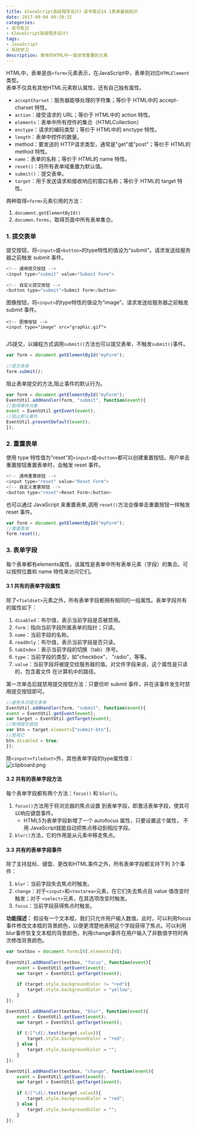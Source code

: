 ```yaml
---
title: 《JavaScript高级程序设计》读书笔记14.1表单基础知识
date: 2017-09-04 09:39:32
categories:
- 读书笔记
- 《JavaScript高级程序设计》
tags:
- JavaScript
- 系统学习
description: 表单时HTML中一类非常重要的元素
---
```

HTML中，表单是由`<form>`元素表示，在JavaScript中，表单则对应`HTMLElement`类型。    
表单不仅具有其他HTML元素默认属性，还有自己独有属性。
- `acceptCharset`：服务器能够处理的字符集；等价于 HTML中的 accept-charset 特性。
- `action`：接受请求的 URL；等价于 HTML中的 action 特性。
- `elements`：表单中所有控件的集合（HTMLCollection）
- `enctype`：请求的编码类型；等价于 HTML中的 enctype 特性。
- `length`：表单中控件的数量。
- method：要发送的 HTTP请求类型，通常是"get"或"post"；等价于 HTML的 method 特性。
- `name`：表单的名称；等价于 HTML的 name 特性。
- `reset()`：将所有表单域重置为默认值。
- `submit()`：提交表单。
- `target`：用于发送请求和接收响应的窗口名称；等价于 HTML的 target 特性。

两种取得`<form>`元素引用的方法：
1. `document.getElementById()`
2. `documen.forms`，取得页面中所有表单集合。


### 1. 提交表单
提交按钮，将`<input>`或`<button>`的type特性的值设为“submit”。请求发送给服务器之前触发 submit 事件。
```javascript
<!-- 通用提交按钮 --> 
<input type="submit" value="Submit Form"> 
 
<!-- 自定义提交按钮 --> 
<button type="submit">Submit Form</button>
```
图像按钮，将`<input>`的type特性的值设为“image”。请求发送给服务器之前触发 submit 事件。
```
<!-- 图像按钮 --> 
<input type="image" src="graphic.gif">
 
```
JS提交，以编程方式调用`submit()`方法也可以提交表单，不触发`submit()`事件。
```javascript
var form = document.getElementById("myForm"); 
 
//提交表单 
form.submit(); 
```
阻止表单提交的方法,阻止事件的默认行为。
```javascript
var form = document.getElementById("myForm");
EventUtil.addHandler(form, "submit", function(event){
//取得事件对象
event = EventUtil.getEvent(event);
//阻止默认事件
EventUtil.preventDefault(event);
});
```



###  2. 重置表单
使用 type 特性值为"reset"的`<input>`或`<button>`都可以创建重置按钮。用户单击重置按钮重置表单时，会触发 reset 事件。
```javascript
<!-- 通用重置按钮 -->
<input type="reset" value="Reset Form">
<!-- 自定义重置按钮 -->
<button type="reset">Reset Form</button>
```
也可以通过 JavaScript 来重置表单,调用 `reset()`方法会像单击重置按钮一样触发 reset 事件。
```javascript
var form = document.getElementById("myForm");
//重置表单
form.reset();
```

### 3. 表单字段
每个表单都有elements属性，该属性是表单中所有表单元素（字段）的集合。可以按照位置和 name 特性来访问它们。

#### 3.1 共有的表单字段属性
除了`<fieldset>`元素之外，所有表单字段都拥有相同的一组属性。表单字段共有的属性如下：
1. `disabled`：布尔值，表示当前字段是否被禁用。
2. `form`：指向当前字段所属表单的指针；只读。
3. `name`：当前字段的名称。
4. `readOnly`：布尔值，表示当前字段是否只读。
5. `tabIndex`：表示当前字段的切换（tab）序号。
6. `type`：当前字段的类型，如"checkbox"、 "radio"，等等。
7. `value`：当前字段将被提交给服务器的值。对文件字段来说，这个属性是只读的，包含着文件
在计算机中的路径。

第一次单击后就禁用提交按钮方法：只要侦听 submit 事件，并在该事件发生时禁用提交按钮即可。
```javascript
//避免多次提交表单
EventUtil.addHandler(form, "submit", function(event){
event = EventUtil.getEvent(event);
var target = EventUtil.getTarget(event);
//取得提交按钮
var btn = target.elements["submit-btn"];
//禁用它
btn.disabled = true;
});
```
除`<input><filedset>`外，其他表单字段的type属性值：        
![clipboard.png](https://ooo.0o0.ooo/2017/06/13/593fe82ea7b92.png)

#### 3.2 共有的表单字段方法
每个表单字段都有两个方法：`focus()` 和 `blur()`。
1. `focus()`方法用于将浏览器的焦点设置
到表单字段，即激活表单字段，使其可以响应键盘事件。
    - HTML5为表单字段新增了一个 autofocus 属性，只要设置这个属性，
不用 JavaScript就能自动把焦点移动到相应字段。
2. `blur()`方法，它的作用是从元素中移走焦点。

#### 3.3 共有的表单字段事件
除了支持鼠标、键盘、更改和HTML事件之外，所有表单字段都支持下列 3个事件：
1. `blur`：当前字段失去焦点时触发。 
2. `change`：对于`<input>`和`<textarea>`元素，在它们失去焦点且 value 值改变时触发；对于
`<select>`元素，在其选项改变时触发。 
3. `focus`：当前字段获得焦点时触发。

**功能描述：** 假设有一个文本框，我们只允许用户输入数值。此时，可以利用focus 事件修改文本框的背景颜色，以便更清楚地表明这个字段获得了焦点。可以利用blur事件恢复文本框的背景颜色，利用change事件在用户输入了非数值字符时再次修改背景颜色。
```javascript
var textbox = document.forms[0].elements[0]; 
 
EventUtil.addHandler(textbox, "focus", function(event){ 
    event = EventUtil.getEvent(event); 
    var target = EventUtil.getTarget(event); 
     
    if (target.style.backgroundColor != "red"){ 
        target.style.backgroundColor = "yellow"; 
    } 
}); 

EventUtil.addHandler(textbox, "blur", function(event){ 
    event = EventUtil.getEvent(event); 
    var target = EventUtil.getTarget(event); 
     
    if (/[^\d]/.test(target.value)){ 
        target.style.backgroundColor = "red"; 
    } else { 
        target.style.backgroundColor = ""; 
    } 
}); 

EventUtil.addHandler(textbox, "change", function(event){ 
    event = EventUtil.getEvent(event); 
    var target = EventUtil.getTarget(event); 
     
    if (/[^\d]/.test(target.value)){ 
        target.style.backgroundColor = "red"; 
    } else { 
        target.style.backgroundColor = ""; 
    } 
}); 
```
